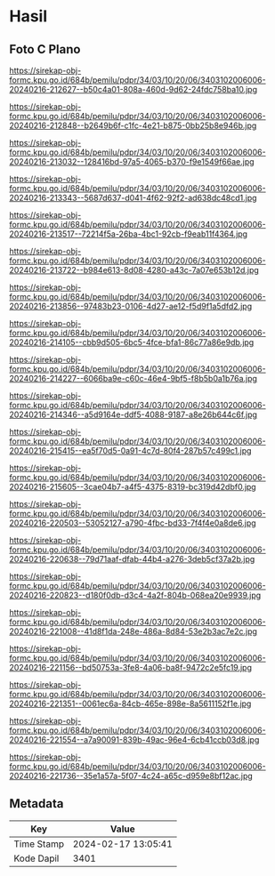 # Hasil

## Foto C Plano

https://sirekap-obj-formc.kpu.go.id/684b/pemilu/pdpr/34/03/10/20/06/3403102006006-20240216-212627--b50c4a01-808a-460d-9d62-24fdc758ba10.jpg

https://sirekap-obj-formc.kpu.go.id/684b/pemilu/pdpr/34/03/10/20/06/3403102006006-20240216-212848--b2649b6f-c1fc-4e21-b875-0bb25b8e946b.jpg

https://sirekap-obj-formc.kpu.go.id/684b/pemilu/pdpr/34/03/10/20/06/3403102006006-20240216-213032--128416bd-97a5-4065-b370-f9e1549f66ae.jpg

https://sirekap-obj-formc.kpu.go.id/684b/pemilu/pdpr/34/03/10/20/06/3403102006006-20240216-213343--5687d637-d041-4f62-92f2-ad638dc48cd1.jpg

https://sirekap-obj-formc.kpu.go.id/684b/pemilu/pdpr/34/03/10/20/06/3403102006006-20240216-213517--72214f5a-26ba-4bc1-92cb-f9eab11f4364.jpg

https://sirekap-obj-formc.kpu.go.id/684b/pemilu/pdpr/34/03/10/20/06/3403102006006-20240216-213722--b984e613-8d08-4280-a43c-7a07e653b12d.jpg

https://sirekap-obj-formc.kpu.go.id/684b/pemilu/pdpr/34/03/10/20/06/3403102006006-20240216-213856--97483b23-0106-4d27-ae12-f5d9f1a5dfd2.jpg

https://sirekap-obj-formc.kpu.go.id/684b/pemilu/pdpr/34/03/10/20/06/3403102006006-20240216-214105--cbb9d505-6bc5-4fce-bfa1-86c77a86e9db.jpg

https://sirekap-obj-formc.kpu.go.id/684b/pemilu/pdpr/34/03/10/20/06/3403102006006-20240216-214227--6066ba9e-c60c-46e4-9bf5-f8b5b0a1b76a.jpg

https://sirekap-obj-formc.kpu.go.id/684b/pemilu/pdpr/34/03/10/20/06/3403102006006-20240216-214346--a5d9164e-ddf5-4088-9187-a8e26b644c6f.jpg

https://sirekap-obj-formc.kpu.go.id/684b/pemilu/pdpr/34/03/10/20/06/3403102006006-20240216-215415--ea5f70d5-0a91-4c7d-80f4-287b57c499c1.jpg

https://sirekap-obj-formc.kpu.go.id/684b/pemilu/pdpr/34/03/10/20/06/3403102006006-20240216-215605--3cae04b7-a4f5-4375-8319-bc319d42dbf0.jpg

https://sirekap-obj-formc.kpu.go.id/684b/pemilu/pdpr/34/03/10/20/06/3403102006006-20240216-220503--53052127-a790-4fbc-bd33-7f4f4e0a8de6.jpg

https://sirekap-obj-formc.kpu.go.id/684b/pemilu/pdpr/34/03/10/20/06/3403102006006-20240216-220638--79d71aaf-dfab-44b4-a276-3deb5cf37a2b.jpg

https://sirekap-obj-formc.kpu.go.id/684b/pemilu/pdpr/34/03/10/20/06/3403102006006-20240216-220823--d180f0db-d3c4-4a2f-804b-068ea20e9939.jpg

https://sirekap-obj-formc.kpu.go.id/684b/pemilu/pdpr/34/03/10/20/06/3403102006006-20240216-221008--41d8f1da-248e-486a-8d84-53e2b3ac7e2c.jpg

https://sirekap-obj-formc.kpu.go.id/684b/pemilu/pdpr/34/03/10/20/06/3403102006006-20240216-221156--bd50753a-3fe8-4a06-ba8f-9472c2e5fc19.jpg

https://sirekap-obj-formc.kpu.go.id/684b/pemilu/pdpr/34/03/10/20/06/3403102006006-20240216-221351--0061ec6a-84cb-465e-898e-8a5611152f1e.jpg

https://sirekap-obj-formc.kpu.go.id/684b/pemilu/pdpr/34/03/10/20/06/3403102006006-20240216-221554--a7a90091-839b-49ac-96e4-6cb41ccb03d8.jpg

https://sirekap-obj-formc.kpu.go.id/684b/pemilu/pdpr/34/03/10/20/06/3403102006006-20240216-221736--35e1a57a-5f07-4c24-a65c-d959e8bf12ac.jpg


## Metadata

| Key        | Value               |
| ---------- | ------------------- |
| Time Stamp | 2024-02-17 13:05:41 |
| Kode Dapil | 3401                |



